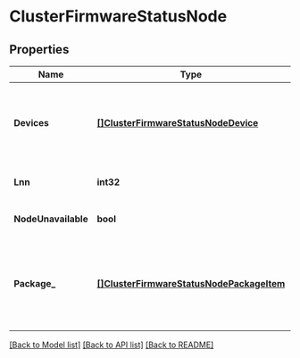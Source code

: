 # ClusterFirmwareStatusNode

## Properties
Name | Type | Description | Notes
------------ | ------------- | ------------- | -------------
**Devices** | [**[]ClusterFirmwareStatusNodeDevice**](ClusterFirmwareStatusNodeDevice.md) | List of the firmware status for hardware components on the node. | [optional] [default to null]
**Lnn** | **int32** | The lnn of the node. | [optional] [default to null]
**NodeUnavailable** | **bool** | Node is unavailable. | [optional] [default to null]
**Package_** | [**[]ClusterFirmwareStatusNodePackageItem**](ClusterFirmwareStatusNodePackageItem.md) | List of the firmware binary information for the installed firmware package. | [optional] [default to null]

[[Back to Model list]](../README.md#documentation-for-models) [[Back to API list]](../README.md#documentation-for-api-endpoints) [[Back to README]](../README.md)


